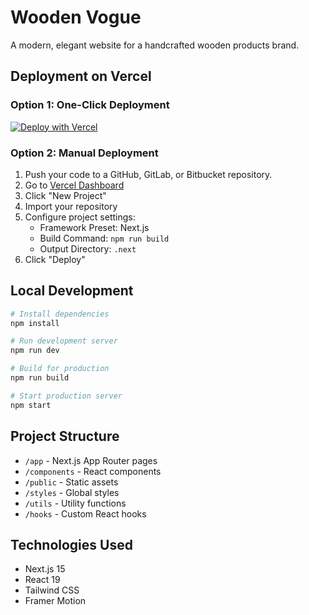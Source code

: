 # Wooden Vogue

A modern, elegant website for a handcrafted wooden products brand.

## Deployment on Vercel

### Option 1: One-Click Deployment

[![Deploy with Vercel](https://vercel.com/button)](https://vercel.com/new/clone?repository-url=https://github.com/yourusername/woodenvogue)

### Option 2: Manual Deployment

1. Push your code to a GitHub, GitLab, or Bitbucket repository.
2. Go to [Vercel Dashboard](https://vercel.com/dashboard)
3. Click "New Project"
4. Import your repository
5. Configure project settings:
   - Framework Preset: Next.js
   - Build Command: `npm run build`
   - Output Directory: `.next`
6. Click "Deploy"

## Local Development

```bash
# Install dependencies
npm install

# Run development server
npm run dev

# Build for production
npm run build

# Start production server
npm start
```

## Project Structure

- `/app` - Next.js App Router pages
- `/components` - React components
- `/public` - Static assets
- `/styles` - Global styles
- `/utils` - Utility functions
- `/hooks` - Custom React hooks

## Technologies Used

- Next.js 15
- React 19
- Tailwind CSS
- Framer Motion 